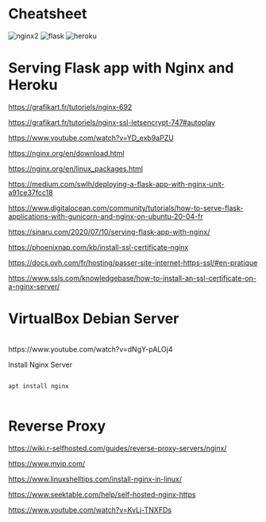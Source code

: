 # Cheatsheet

![nginx2](https://user-images.githubusercontent.com/58745332/113601935-47b53d00-9642-11eb-91cb-0e8c8095e73d.png)  ![flask](https://user-images.githubusercontent.com/58745332/113602730-446e8100-9643-11eb-8655-29dbadd23786.jpg) ![heroku](https://user-images.githubusercontent.com/58745332/113604041-04a89900-9645-11eb-912d-6bec775da06e.png)
# Serving Flask app with Nginx and Heroku


https://grafikart.fr/tutoriels/nginx-692

https://grafikart.fr/tutoriels/nginx-ssl-letsencrypt-747#autoplay

https://www.youtube.com/watch?v=YD_exb9aPZU

https://nginx.org/en/download.html

https://nginx.org/en/linux_packages.html

https://medium.com/swlh/deploying-a-flask-app-with-nginx-unit-a91ce37fcc18

https://www.digitalocean.com/community/tutorials/how-to-serve-flask-applications-with-gunicorn-and-nginx-on-ubuntu-20-04-fr

https://sinaru.com/2020/07/10/serving-flask-app-with-nginx/

https://phoenixnap.com/kb/install-ssl-certificate-nginx

https://docs.ovh.com/fr/hosting/passer-site-internet-https-ssl/#en-pratique

https://www.ssls.com/knowledgebase/how-to-install-an-ssl-certificate-on-a-nginx-server/


# VirtualBox Debian Server
<br>
https://www.youtube.com/watch?v=dNgY-pALOj4
<br>

<p>Install Nginx Server</p>
<code>
apt install nginx
</code>
<br>

# Reverse Proxy

https://wiki.r-selfhosted.com/guides/reverse-proxy-servers/nginx/

https://www.myip.com/

https://www.linuxshelltips.com/install-nginx-in-linux/

https://www.seektable.com/help/self-hosted-nginx-https

https://www.youtube.com/watch?v=KvLj-TNXFDs



